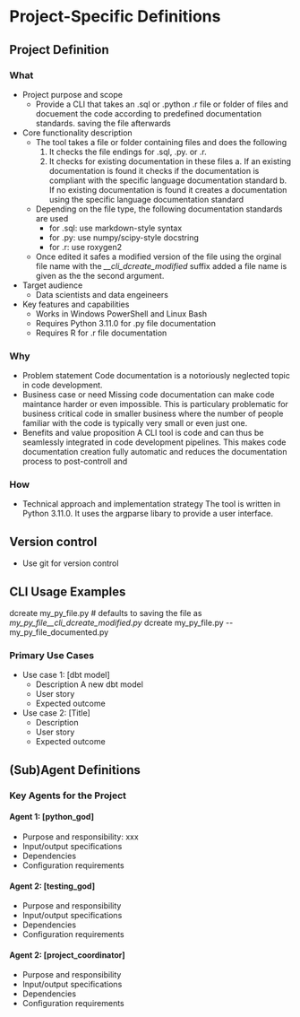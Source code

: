 # Project-Specific Definitions

## Project Definition

### What
<!-- Clear definition of what the project is -->
- Project purpose and scope
    - Provide a CLI that takes an .sql or .python .r file or folder of files and docuement the code according to predefined documentation standards.
      saving the file afterwards 
- Core functionality description
    - The tool takes a file or folder containing files and does the following
      1. It checks the file endings for .sql, .py. or .r.
      1. It checks for existing documentation in these files
        a. If an existing documentation is found it checks if the documentation is compliant with the specific language documentation standard
        b. If no existing documentation is found it creates a documentation using the specific language documentation standard
    - Depending on the file type, the following documentation standards are used
      - for .sql: use markdown-style syntax
      - for .py: use numpy/scipy-style docstring 
      - for .r: use roxygen2
    - Once edited it safes a modified version of the file using the orginal file name with the *__cli_dcreate_modified* suffix added a file name is given as the the second argument.
- Target audience
    - Data scientists and data engeineers
- Key features and capabilities
    - Works in Windows PowerShell and Linux Bash
    - Requires Python 3.11.0 for .py file documentation
    - Requires R for .r file documentation

### Why
<!-- Justification and motivation for the project -->
- Problem statement
  Code documentation is a notoriously neglected topic in code development.
- Business case or need
  Missing code documentation can make code maintance harder or even impossible. This is particulary problematic for business critical code in smaller business where 
  the number of people familiar with the code is typically very small or even just one. 
- Benefits and value proposition
  A CLI tool is code and can thus be seamlessly integrated in code development pipelines. This makes code documentation creation fully automatic and reduces the documentation
  process to post-controll and 

### How
<!-- High-level approach and methodology -->
- Technical approach and implementation strategy
  The tool is written in Python 3.11.0. It uses the argparse libary to provide a user interface.

## Version control
- Use git for version control

## CLI Usage Examples

dcreate my_py_file.py # defaults to saving the file as *my_py_file__cli_dcreate_modified.py*
dcreate my_py_file.py --my_py_file_documented.py 

### Primary Use Cases
<!-- Main scenarios where the project will be used -->
- Use case 1: [dbt model]
  - Description
    A new dbt model 
  - User story
  - Expected outcome
- Use case 2: [Title]
  - Description
  - User story
  - Expected outcome

## (Sub)Agent Definitions

### Key Agents for the Project
<!-- Define the main agents/components -->

#### Agent 1: [python_god]
- Purpose and responsibility:
  xxx
- Input/output specifications
- Dependencies
- Configuration requirements

#### Agent 2: [testing_god]
- Purpose and responsibility
- Input/output specifications
- Dependencies
- Configuration requirements

#### Agent 2: [project_coordinator]
- Purpose and responsibility
- Input/output specifications
- Dependencies
- Configuration requirements